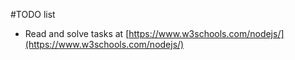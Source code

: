 #TODO list

* Read and solve tasks at [https://www.w3schools.com/nodejs/](https://www.w3schools.com/nodejs/)